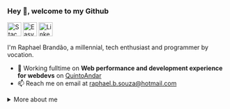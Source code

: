 ### Hey 👋, welcome to my Github

<p>
  <a href="https://pt.stackoverflow.com/users/63731/raphaelbs"><img alt="Stack overflow" src="https://image.flaticon.com/icons/png/32/2111/2111628.png" height="32" /></a>
  <a href="https://easyeda.com/0ralpha0"><img alt="Easy EDA" src="https://dl1.cbsistatic.com/i/2018/11/27/9e608a98-df3f-4569-9e7e-68046e695043/772cb94a456105d881b79434e7e3ceb3/imgingest-95134993983500763.png" height="32" /></a>
  <a href="https://www.linkedin.com/in/raphaelbs/"><img alt="Linkedin" src="https://www.iconarchive.com/download/i82926/limav/flat-gradient-social/Linkedin.ico" height="32" /></a>
</p>

I'm Raphael Brandão, a millennial, tech enthusiast and programmer by vocation.

- 🔭 Working fulltime on **Web performance and development experience for webdevs** on [QuintoAndar](https://carreiras.quintoandar.com.br/)
- 📫 Reach me on email at [raphael.b.souza@hotmail.com](mailto:raphael.b.souza@hotmail.com)

<details>
  <summary>More about me</summary>

  <ul>
  <li>I love messing around with hardware</li>
  <li>I do own a 3D printer (that I built and rebuild several times by now)
  </li>
  <li>I also have made a toy CNC
  </li>
</ul>

<h4>My Github stats</h4>

![Github stats](https://github-readme-stats.vercel.app/api?username=raphaelbs&show_icons=true)

</details>
